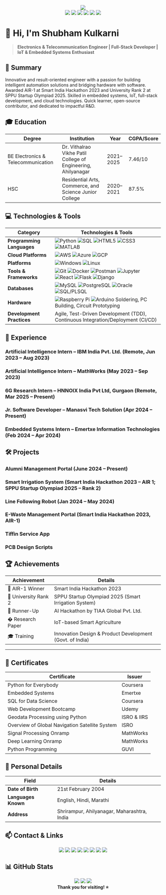 <div align="center">
  <img src="https://readme-typing-svg.demolab.com?font=Fira+Code&size=28&pause=1000&color=00BFFF&center=true&vCenter=true&width=500&lines=Hello!+I'm+Shubham+Kulkarni;Electronics+%26+Telecom+Engineer;Jr.+Software+Developer;Open+Source+Enthusiast"/>
</div>

<div align="center">
  <a href="tel:+918308003684"><img src="https://img.shields.io/badge/Phone-8308003684-green?style=flat-square&logo=whatsapp"/></a>
  <a href="mailto:kulkarnishub377@gmail.com"><img src="https://img.shields.io/badge/Email-kulkarnishub377%40gmail.com-blue?style=flat-square&logo=gmail"/></a>
  <a href="https://www.linkedin.com/in/shubhkulk21/"><img src="https://img.shields.io/badge/LinkedIn-Connect-blue?logo=linkedin"/></a>
  <a href="https://github.com/kulkarnishub377"><img src="https://img.shields.io/badge/GitHub-Profile-black?logo=github"/></a>
  <a href="https://kulkarnishub377.github.io/sk/"><img src="https://img.shields.io/badge/Portfolio-Visit-green?logo=google-chrome"/></a>
  <a href="https://wa.me/+918308003684"><img src="https://img.shields.io/badge/WhatsApp-Chat-green?logo=whatsapp"/></a>
</div>


# 👋 Hi, I'm Shubham Kulkarni

> **Electronics & Telecommunication Engineer | Full-Stack Developer | IoT & Embedded Systems Enthusiast**


## 📝 Summary

Innovative and result-oriented engineer with a passion for building intelligent automation solutions and bridging hardware with software. Awarded AIR-1 at Smart India Hackathon 2023 and University Rank 2 at SPPU Startup Olympiad 2025. Skilled in embedded systems, IoT, full-stack development, and cloud technologies. Quick learner, open-source contributor, and dedicated to impactful R&D.


## 🎓 Education

| Degree | Institution | Year | CGPA/Score |
|--------|-------------|------|------------|
| BE Electronics & Telecommunication | Dr. Vithalrao Vikhe Patil College of Engineering, Ahilyanagar | 2021–2025 | 7.46/10 |
| HSC | Residential Arts, Commerce, and Science Junior College | 2020–2021 | 87.5% |


## 💻 Technologies & Tools

| Category                | Technologies & Tools |
|-------------------------|----------------------|
| **Programming Languages** | ![Python](https://img.shields.io/badge/Python-3776AB?style=flat&logo=python&logoColor=white) ![SQL](https://img.shields.io/badge/SQL-4479A1?style=flat&logo=mysql&logoColor=white) ![HTML5](https://img.shields.io/badge/HTML5-E34F26?style=flat&logo=html5&logoColor=white) ![CSS3](https://img.shields.io/badge/CSS3-1572B6?style=flat&logo=css3&logoColor=white) ![MATLAB](https://img.shields.io/badge/MATLAB-0076A8?style=flat&logo=mathworks&logoColor=white) |
| **Cloud Platforms**       | ![AWS](https://img.shields.io/badge/AWS-232F3E?style=flat&logo=amazon-aws&logoColor=white) ![Azure](https://img.shields.io/badge/Azure-0078D4?style=flat&logo=microsoft-azure&logoColor=white) ![GCP](https://img.shields.io/badge/GCP-4285F4?style=flat&logo=google-cloud&logoColor=white) |
| **Platforms**             | ![Windows](https://img.shields.io/badge/Windows-0078D6?style=flat&logo=windows&logoColor=white) ![Linux](https://img.shields.io/badge/Linux-FCC624?style=flat&logo=linux&logoColor=black) |
| **Tools & Frameworks**    | ![Git](https://img.shields.io/badge/Git-F05032?style=flat&logo=git&logoColor=white) ![Docker](https://img.shields.io/badge/Docker-2496ED?style=flat&logo=docker&logoColor=white) ![Postman](https://img.shields.io/badge/Postman-FF6C37?style=flat&logo=postman&logoColor=white) ![Jupyter](https://img.shields.io/badge/Jupyter-F37626?style=flat&logo=jupyter&logoColor=white) ![React](https://img.shields.io/badge/React-61DAFB?style=flat&logo=react&logoColor=black) ![Flask](https://img.shields.io/badge/Flask-000000?style=flat&logo=flask&logoColor=white) ![Django](https://img.shields.io/badge/Django-092E20?style=flat&logo=django&logoColor=white) |
| **Databases**             | ![MySQL](https://img.shields.io/badge/MySQL-4479A1?style=flat&logo=mysql&logoColor=white) ![PostgreSQL](https://img.shields.io/badge/PostgreSQL-336791?style=flat&logo=postgresql&logoColor=white) ![Oracle](https://img.shields.io/badge/Oracle-F80000?style=flat&logo=oracle&logoColor=white) ![SQL/PLSQL](https://img.shields.io/badge/SQL/PLSQL-003B57?style=flat&logo=databricks&logoColor=white) |
| **Hardware**              | ![Raspberry Pi](https://img.shields.io/badge/Raspberry%20Pi-C51A4A?style=flat&logo=raspberry-pi&logoColor=white) ![Arduino](https://img.shields.io/badge/Arduino-00979D?style=flat&logo=arduino&logoColor=white) Soldering, PC Building, Circuit Prototyping |
| **Development Practices** | Agile, Test-Driven Development (TDD), Continuous Integration/Deployment (CI/CD) |


## 💼 Experience

### Artificial Intelligence Intern – IBM India Pvt. Ltd. (Remote, Jun 2023 – Aug 2023)

### Artificial Intelligence Intern – MathWorks (May 2023 – Sep 2023)

### 6G Research Intern – HNNOIX India Pvt Ltd, Gurgaon (Remote, Mar 2025 – Present)

### Jr. Software Developer – Manasvi Tech Solution (Apr 2024 – Present)

### Embedded Systems Intern – Emertxe Information Technologies (Feb 2024 – Apr 2024)


## 🛠️ Projects

### Alumni Management Portal (June 2024 – Present)

### Smart Irrigation System (Smart India Hackathon 2023 – AIR 1; SPPU Startup Olympiad 2025 – Rank 2)

### Line Following Robot (Jan 2024 – May 2024)

### E-Waste Management Portal (Smart India Hackathon 2023, AIR-1)

### Tiffin Service App

### PCB Design Scripts


## 🏆 Achievements

| Achievement | Details |
|-------------|--------|
| 🥇 AIR-1 Winner | Smart India Hackathon 2023 |
| 🥈 University Rank 2 | SPPU Startup Olympiad 2025 (Smart Irrigation System) |
| 🏅 Runner-Up | AI Hackathon by TIAA Global Pvt. Ltd. |
| � Research Paper | IoT-based Smart Agriculture |
| 🎓 Training | Innovation Design & Product Development (Govt. of India) |

---
## 📜 Certificates
| Certificate | Issuer |
|-------------|--------|
| Python for Everybody | Coursera |
| Embedded Systems | Emertxe |
| SQL for Data Science | Coursera |
| Web Development Bootcamp | Udemy |
| Geodata Processing using Python | ISRO & IIRS |
| Overview of Global Navigation Satellite System | ISRO |
| Signal Processing Onramp | MathWorks |
| Deep Learning Onramp | MathWorks |
| Python Programming | GUVI |



## 👤 Personal Details

| Field | Details |
|-------|---------|
| **Date of Birth** | 21st February 2004 |
| **Languages Known** | English, Hindi, Marathi |
| **Address** | Shrirampur, Ahilyanagar, Maharashtra, India |


## 📫 Contact & Links

<div align="center">
  <a href="mailto:kulkarnishub377@gmail.com"><img src="https://img.shields.io/badge/Email-kulkarnishub377%40gmail.com-blue?style=flat-square&logo=gmail"/></a>
  <a href="https://www.linkedin.com/in/shubhkulk21/"><img src="https://img.shields.io/badge/LinkedIn-Connect-blue?logo=linkedin"/></a>
  <a href="https://github.com/kulkarnishub377"><img src="https://img.shields.io/badge/GitHub-Profile-black?logo=github"/></a>
  <a href="https://kulkarnishub377.github.io/sk/"><img src="https://img.shields.io/badge/Portfolio-Visit-green?logo=google-chrome"/></a>
  <a href="https://wa.me/+918308003684"><img src="https://img.shields.io/badge/WhatsApp-Chat-green?logo=whatsapp"/></a>
  <a href="https://twitter.com/shubhkulk21"><img src="https://img.shields.io/badge/Twitter-Follow-blue?logo=twitter"/></a>
  <a href="https://www.instagram.com/shubhkulk21/"><img src="https://img.shields.io/badge/Instagram-Follow-pink?logo=instagram"/></a>
  <a href="https://facebook.com/shubhkulk21"><img src="https://img.shields.io/badge/Facebook-Follow-blue?logo=facebook"/></a>
</div>


## 📊 GitHub Stats

<div align="center">
  <img src="https://github-readme-stats.vercel.app/api?username=kulkarnishub377&show_icons=true&theme=radical"/>
  <img src="https://github-readme-streak-stats.herokuapp.com/?user=kulkarnishub377&theme=radical"/>
  <img src="https://github-profile-summary-cards.vercel.app/api/cards/profile-details?username=kulkarnishub377&theme=radical"/>
</div>


<div align="center">
  <b>Thank you for visiting! ⭐️</b>
</div>
